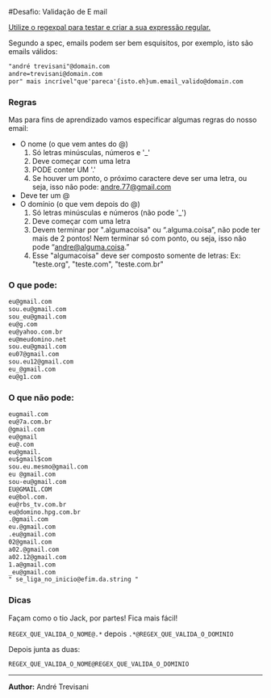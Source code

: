 #Desafio: Validação de E mail

[Utilize o regexpal para testar e criar a sua expressão regular.](http://regexpal.com)

Segundo a spec, emails podem ser bem esquisitos, por exemplo, isto são emails válidos:

``` txt
"andré trevisani"@domain.com
andre=trevisani@domain.com
por" mais incrível"que'pareca'{isto.eh}um.email_valido@domain.com
```

### Regras
Mas para fins de aprendizado vamos especificar algumas regras do nosso email:
* O nome (o que vem antes do @)
  1. Só letras minúsculas, números e '_'
  2. Deve começar com uma letra
  3. PODE conter UM '.'
  4. Se houver um ponto, o próximo caractere deve ser uma letra, ou seja, isso não pode: andre.77@gmail.com
* Deve ter um @
* O domínio (o que vem depois do @)
  1. Só letras minúsculas e números (não pode '_')
  2. Deve começar com uma letra
  3. Devem terminar por ".algumacoisa" ou “.alguma.coisa”, não pode ter mais de 2 pontos! Nem terminar só com ponto, ou seja, isso não pode “andre@alguma.coisa.”
  4. Esse "algumacoisa" deve ser composto somente de letras: Ex: "teste.org", "teste.com", "teste.com.br"

### O que pode:

``` txt
eu@gmail.com
sou.eu@gmail.com
sou_eu@gmail.com
eu@g.com
eu@yahoo.com.br
eu@meudomino.net
sou.eu@gmail.com
eu07@gmail.com
sou.eu12@gmail.com
eu_@gmail.com
eu@g1.com
```

### O que não pode:
``` txt
eugmail.com
eu@7a.com.br
@gmail.com
eu@gmail
eu@.com
eu@gmail.
eu$gmail$com
sou.eu.mesmo@gmail.com
eu @gmail.com
sou-eu@gmail.com
EU@GMAIL.COM
eu@bol.com.
eu@rbs_tv.com.br
eu@domino.hpg.com.br
.@gmail.com
eu.@gmail.com
.eu@gmail.com
02@gmail.com
a02.@gmail.com
a02.12@gmail.com
1.a@gmail.com
_eu@gmail.com
" se_liga_no_inicio@efim.da.string "
```

### Dicas
Façam como o tio Jack, por partes! Fica mais fácil!

`REGEX_QUE_VALIDA_O_NOME@.*` depois `.*@REGEX_QUE_VALIDA_O_DOMINIO`        

Depois junta as duas: 

```
REGEX_QUE_VALIDA_O_NOME@REGEX_QUE_VALIDA_O_DOMINIO 
```
__________________

**Author:** André Trevisani